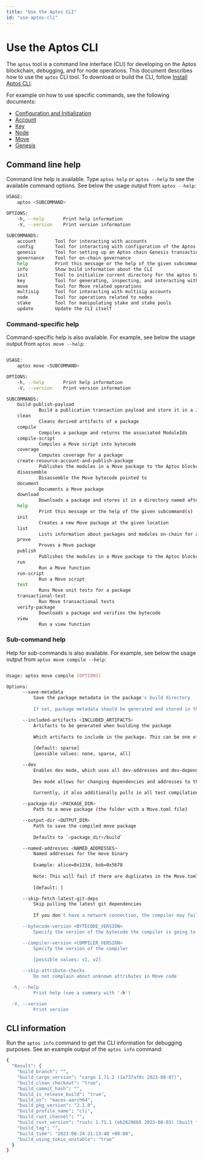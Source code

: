 ```yaml
---
title: "Use the Aptos CLI"
id: "use-aptos-cli"
---
```


# Use the Aptos CLI

The `aptos` tool is a command line interface (CLI) for developing on the Aptos blockchain, debugging, and for node operations. This document describes how to use the `aptos` CLI tool. To download or build the CLI, follow [Install Aptos CLI](../install-cli/index.md).

For example on how to use specific commands, see the following documents:
- [Configuration and Initialization](./cli-configuration.md)
- [Account](./cli-account.md)
- [Key](./cli-key.md)
- [Node](./cli-node.md)
- [Move](../../../move/move-on-aptos/cli.md)
- [Genesis](./cli-genesis.md)

## Command line help

Command line help is available. Type `aptos help` or `aptos --help` to see the available command options. See below the usage output from `aptos --help`:

```bash
USAGE:
    aptos <SUBCOMMAND>

OPTIONS:
    -h, --help       Print help information
    -V, --version    Print version information

SUBCOMMANDS:
    account       Tool for interacting with accounts
    config        Tool for interacting with configuration of the Aptos CLI tool
    genesis       Tool for setting up an Aptos chain Genesis transaction
    governance    Tool for on-chain governance
    help          Print this message or the help of the given subcommand(s)
    info          Show build information about the CLI
    init          Tool to initialize current directory for the aptos tool
    key           Tool for generating, inspecting, and interacting with keys
    move          Tool for Move related operations
    multisig      Tool for interacting with multisig accounts
    node          Tool for operations related to nodes
    stake         Tool for manipulating stake and stake pools
    update        Update the CLI itself
```

### Command-specific help

Command-specific help is also available. For example, see below the usage output from `aptos move --help`:

```bash

USAGE:
    aptos move <SUBCOMMAND>

OPTIONS:
    -h, --help       Print help information
    -V, --version    Print version information

SUBCOMMANDS:
    build-publish-payload
            Build a publication transaction payload and store it in a JSON output file
    clean
            Cleans derived artifacts of a package
    compile
            Compiles a package and returns the associated ModuleIds
    compile-script
            Compiles a Move script into bytecode
    coverage
            Computes coverage for a package
    create-resource-account-and-publish-package
            Publishes the modules in a Move package to the Aptos blockchain under a resource account
    disassemble
            Disassemble the Move bytecode pointed to
    document
            Documents a Move package
    download
            Downloads a package and stores it in a directory named after the package
    help
            Print this message or the help of the given subcommand(s)
    init
            Creates a new Move package at the given location
    list
            Lists information about packages and modules on-chain for an account
    prove
            Proves a Move package
    publish
            Publishes the modules in a Move package to the Aptos blockchain
    run
            Run a Move function
    run-script
            Run a Move script
    test
            Runs Move unit tests for a package
    transactional-test
            Run Move transactional tests
    verify-package
            Downloads a package and verifies the bytecode
    view
            Run a view function
```

### Sub-command help

Help for sub-commands is also available. For example, see below the usage output from `aptos move compile --help`:

```bash

Usage: aptos move compile [OPTIONS]

Options:
      --save-metadata
          Save the package metadata in the package's build directory
          
          If set, package metadata should be generated and stored in the package's build directory. This metadata can be used to construct a transaction to publish a package.

      --included-artifacts <INCLUDED_ARTIFACTS>
          Artifacts to be generated when building the package
          
          Which artifacts to include in the package. This can be one of `none`, `sparse`, and `all`. `none` is the most compact form and does not allow to reconstruct a source package from chain; `sparse` is the minimal set of artifacts needed to reconstruct a source package; `all` includes all available artifacts. The choice of included artifacts heavily influences the size and therefore gas cost of publishing: `none` is the size of bytecode alone; `sparse` is roughly 2 times as much; and `all` 3-4 as much.
          
          [default: sparse]
          [possible values: none, sparse, all]

      --dev
          Enables dev mode, which uses all dev-addresses and dev-dependencies
          
          Dev mode allows for changing dependencies and addresses to the preset [dev-addresses] and [dev-dependencies] fields.  This works both inside and out of tests for using preset values.
          
          Currently, it also additionally pulls in all test compilation artifacts

      --package-dir <PACKAGE_DIR>
          Path to a move package (the folder with a Move.toml file)

      --output-dir <OUTPUT_DIR>
          Path to save the compiled move package
          
          Defaults to `<package_dir>/build`

      --named-addresses <NAMED_ADDRESSES>
          Named addresses for the move binary
          
          Example: alice=0x1234, bob=0x5678
          
          Note: This will fail if there are duplicates in the Move.toml file remove those first.
          
          [default: ]

      --skip-fetch-latest-git-deps
          Skip pulling the latest git dependencies
          
          If you don't have a network connection, the compiler may fail due to no ability to pull git dependencies.  This will allow overriding this for local development.

      --bytecode-version <BYTECODE_VERSION>
          Specify the version of the bytecode the compiler is going to emit

      --compiler-version <COMPILER_VERSION>
          Specify the version of the compiler
          
          [possible values: v1, v2]

      --skip-attribute-checks
          Do not complain about unknown attributes in Move code

  -h, --help
          Print help (see a summary with '-h')

  -V, --version
          Print version
```

## CLI information

Run the `aptos info` command to get the CLI information for debugging purposes. See an example output of the `aptos info` command:

```bash
{
  "Result": {
    "build_branch": "",
    "build_cargo_version": "cargo 1.71.2 (1a737af0c 2023-08-07)",
    "build_clean_checkout": "true",
    "build_commit_hash": "",
    "build_is_release_build": "true",
    "build_os": "macos-aarch64",
    "build_pkg_version": "2.1.0",
    "build_profile_name": "cli",
    "build_rust_channel": "",
    "build_rust_version": "rustc 1.71.1 (eb26296b5 2023-08-03) (built from a source tarball)",
    "build_tag": "",
    "build_time": "2023-08-24 21:13:40 +00:00",
    "build_using_tokio_unstable": "true"
  }
}
```

